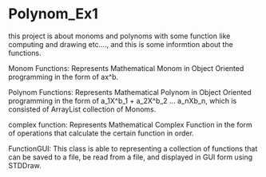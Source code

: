# Polynom_Ex1
this project is about monoms and polynoms with some function like computing and drawing etc...., and this is some informtion about the functions.

Monom Functions: Represents Mathematical Monom in Object Oriented programming in the form of ax^b.

Polynom Functions: Represents Mathematical Polynom in Object Oriented programming in the form of a_1X^b_1 + a_2X^b_2 ... a_nXb_n, which is consisted of ArrayList collection of Monoms.

complex function: Represents Mathematical Complex Function in the form of operations that calculate the certain function in order.

FunctionGUI: This class is able to representing a collection of functions that can be saved to a file, be read from a file, and displayed in GUI form using STDDraw.
